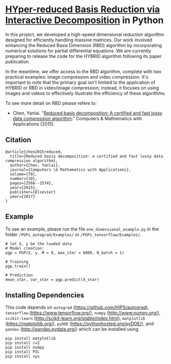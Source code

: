 # [HYper-reduced Basis Reduction via Interactive Decomposition](https://ishmaelrezaei.github.io/HYBRID/) in Python

In this project, we developed a high-speed dimensional reduction algorithm designed for efficiently handling massive matrices. Our work involved enhancing the Reduced Basis Dimension (RBD) algorithm by incorporating numerical solutions for partial differential equations. We are currently preparing to release the code for the HYBRID algorithm following its paper publication.

In the meantime, we offer access to the RBD algorithm, complete with two practical examples: image compression and video compression. It's important to note that the primary goal isn't limited to the application of HYBRID or RBD in video/image compression; instead, it focuses on using images and videos to effectively illustrate the efficiency of these algorithms.

To see more detail on RBD please refere to:

  - Chen, Yanlai. "[Reduced basis decomposition: A certified and fast lossy data compression algorithm](https://www.sciencedirect.com/science/article/pii/S0898122115004630)." Computers & Mathematics with Applications (2015).

## Citation

    @article{chen2015reduced,
      title={Reduced basis decomposition: a certified and fast lossy data compression algorithm},
      author={Chen, Yanlai},
      journal={Computers \& Mathematics with Applications},
      volume={70},
      number={10},
      pages={2566--2574},
      year={2015},
      publisher={Elsevier}
      year={2017}
    }


## Example

To see an example, please run the file `one_dimensional_example.py` in the folder `/PGPs_autograd/Examples/` or `/PGPs_tensorflow/Examples/`.

    # let X, y be the loaded data
    # Model creation:
    pgp = PGP(X, y, M = 8, max_iter = 6000, N_batch = 1)
    
    # Training
    pgp.train()
    
    # Prediction
    mean_star, var_star = pgp.predict(X_star)

## Installing Dependencies

This code depends on `autograd` (https://github.com/HIPS/autograd), `tensorflow` (https://www.tensorflow.org/), `numpy` (http://www.numpy.org/), `scikit-learn` (http://scikit-learn.org/stable/index.html), `matplotlib` (https://matplotlib.org/), `pyDOE` (https://pythonhosted.org/pyDOE/), and `pandas` (http://pandas.pydata.org/) which can be installed using

    pip install matplotlib
    pip install cv2
    pip install numpy
    pip install PIL
    pip install sys
    

